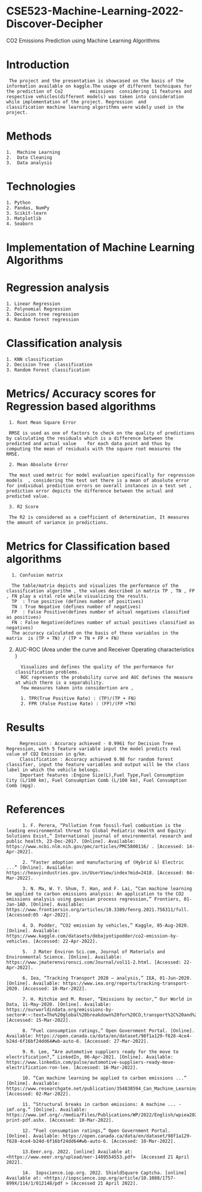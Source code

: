 # CSE523-Machine-Learning-2022-Discover-Decipher
  CO2 Emissions Prediction using Machine Learning Algorithms
# Introduction
     The project and the presentation is showcased on the basis of the information available on kaggle.The usage of different techniques for the prediction of Co2          emissions  considering 11 features and respective vehicles(different models) was taken into consideration while implementation of the project. Regression  and          classification machine learning algorithms were widely used in the project.
 
# Methods
    1.  Machine Learning 
    2.  Data Cleaning
    3.  Data analysis
# Technologies 
    1. Python
    2. Pandas, NumPy
    3. Scikit-learn
    3. Matplotlib
    4. Seaborn


# Implementation of Machine Learning Algorithms
 
# Regression analysis
 
    1. Linear Regression
    2. Polynomial Regression
    3. Decision tree regression 
    4. Random forest regression
 
# Classification analysis
 
    1. KNN classification
    2. Decision Tree  classification
    3. Random Forest classification
 
# Metrics/ Accuracy scores for Regression based algorithms
 
     1. Root Mean Square Error

     RMSE is used as one of factors to check on the quality of predictions by calculating the residuals which is a difference between the predicted and actual value    for each data point and thus by computing the mean of residuals with the square root measures the RMSE.

     2. Mean Absolute Error

     The most used metric for model evaluation specifically for regression models  , considering the test set there is a mean of absolute error for individual prediction errors on overall instances in a test set , prediction error depicts the difference between the actual and predicted value.

     3. R2 Score

     The R2 is considered as a coefficient of determination, It measures the amount of variance in predictions.
 
# Metrics for Classification based algorithms
      1. Confusion matrix

      The table/matrix depicts and visualizes the performance of the classification algorithm , the values described in matrix TP , TN , FP , FN play a vital role while visualizing the results.
      TP  : True positive (defines number of positives)
      TN : True Negative (defines number of negatives)
      FP  : False Positive(defines number of actual negatives classified as positives)
      FN : False Negative(defines number of actual positives classified as negatives)
      The accuracy calculated on the basis of these variables in the matrix  is (TP + TN) / (TP + TN + FP + FN)

 
2. AUC-ROC (Area under the curve and Receiver Operating characteristics )

         Visualizes and defines the quality of the performance for classification problems.
         ROC represents the probability curve and AUC defines the measure at which there is a separability.
         few measures taken into considertion are , 
      
         1. TPR(True Positive Rate) : (TP)/(TP + FN)
         2. FPR (False Postive Rate) : (FP)/(FP +TN)

# Results

         Regression : Accuracy achieved - 0.9961 for Decision Tree Regression, with 5 feature variable input the model predicts real value of CO2 Emission in g/km. 
         Classification : Accuracy achieved 0.98 for random forest classifier, input the feature variables and output will be the class label in which the vehicle belongs.
         Important features :Engine Size(L),Fuel Type,Fuel Consumption City (L/100 km), Fuel Consumption Comb (L/100 km), Fuel Consumption Comb (mpg).
  
# References
          1. F. Perera, “Pollution from fossil-fuel combustion is the leading environmental threat to Global Pediatric Health and Equity: Solutions Exist,” International journal of environmental research and public health, 23-Dec-2017. [Online]. Available: https://www.ncbi.nlm.nih.gov/pmc/articles/PMC5800116/ . [Accessed: 14-Apr-2022].
          
          2. “Faster adoption and manufacturing of (Hybrid &) Electric ...” [Online]. Available: https://heavyindustries.gov.in/UserView/index?mid=2418. [Accessed: 04-Mar-2022]. 
          
          3. N. Ma, W. Y. Shum, T. Han, and F. Lai, “Can machine learning be applied to carbon emissions analysis: An application to the CO2 emissions analysis using gaussian process regression,” Frontiers, 01-Jan-1AD. [Online]. Available: https://www.frontiersin.org/articles/10.3389/fenrg.2021.756311/full. [Accessed:05 -Apr-2022].
          
          4. D. Podder, “CO2 emission by vehicles,” Kaggle, 05-Aug-2020. [Online]. Available: https://www.kaggle.com/datasets/debajyotipodder/co2-emission-by-vehicles. [Accessed: 22-Apr-2022]. 
          
          5.  J Mater Environ Sci.com, Journal of Materials and Environmental Science. [Online]. Available: https://www.jmaterenvironsci.com/Journal/vol11-2.html. [Accessed: 22-Apr-2022].
          
          6. Iea, “Tracking Transport 2020 – analysis,” IEA, 01-Jun-2020. [Online]. Available: https://www.iea.org/reports/tracking-transport-2020. [Accessed: 18-Mar-2022]. 
          
          7. H. Ritchie and M. Roser, “Emissions by sector,” Our World in Data, 11-May-2020. [Online]. Available: https://ourworldindata.org/emissions-by-sector#:~:text=The%20global%20breakdown%20for%20CO,transport%2C%20and%20manufacturing%20and%20construction. [Accessed: 15-Mar-2022]. 
          
          8. “Fuel consumption ratings,” Open Government Portal. [Online]. Available: https://open.canada.ca/data/en/dataset/98f1a129-f628-4ce4-b24d-6f16bf24dd64#wb-auto-6. [Accessed: 27-Mar-2022]. 
          
          9. R. Lee, “Are automotive suppliers ready for the move to electrification?,” LinkedIn, 06-Apr-2021. [Online]. Available: https://www.linkedin.com/pulse/automotive-suppliers-ready-move-electrification-ron-lee. [Accessed: 16-Mar-2022]. 

          10. “Can machine learning be applied to carbon emissions ...” [Online]. Available: https://www.researchgate.net/publication/354838594_Can_Machine_Learning_be_Applied_to_Carbon_Emissions_Analysis_An_Application_to_the_CO2_Emissions_Analysis_Using_Gaussian_Process_Regression/. [Accessed: 02-Mar-2022]. 

          11. “Structural breaks in carbon emissions: A machine ... - imf.org.” [Online]. Available: https://www.imf.org/-/media/Files/Publications/WP/2022/English/wpiea2022009-print-pdf.ashx. [Accessed: 10-Mar-2022]. 

          12. “Fuel consumption ratings,” Open Government Portal. [Online]. Available: https://open.canada.ca/data/en/dataset/98f1a129-f628-4ce4-b24d-6f16bf24dd64#wb-auto-6. [Accessed: 10-Mar-2022]. 

          13.Eeer.org. 2022. [online] Available at: <https://www.eeer.org/upload/eer-1489554553.pdf>  [Accessed 21 April 2022].

          14.  Iopscience.iop.org. 2022. ShieldSquare Captcha. [online] Available at: <https://iopscience.iop.org/article/10.1088/1757-899X/114/1/012148/pdf > [Accessed 21 April 2022].







